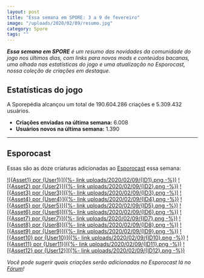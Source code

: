 ```yaml
---
layout: post
title: "Essa semana em SPORE: 3 a 9 de fevereiro"
image: "/uploads/2020/02/09/resumo.jpg"
category: Spore
tags: ""
---
```


_**Essa semana em SPORE** é um resumo das novidades da comunidade do jogo nos últimos dias, com links para novos mods e conteúdos bacanas, uma olhada nas estatísticas do jogo e uma atualização no Esporocast, nossa coleção de criações em destaque._

## Estatísticas do jogo

A Sporepédia alcançou um total de 190.604.286 criações e 5.309.432 usuários.

- **Criações enviadas na última semana:** 6.008
- **Usuários novos na última semana:** 1.390

***

## Esporocast

Essas são as doze criaturas adicionadas ao [Esporocast](http://www.spore.com/sporepedia#qry=ssc-501057576550) essa semana:

[![{Asset1} por {User1}]({%- link uploads/2020/02/09/{ID1}.png -%})](http://www.spore.com/sporepedia#qry=sast-{ID1}%3Assc-501057576550)
[![{Asset2} por {User2}]({%- link uploads/2020/02/09/{ID2}.png -%})](http://www.spore.com/sporepedia#qry=sast-{ID2}%3Assc-501057576550)
[![{Asset3} por {User3}]({%- link uploads/2020/02/09/{ID3}.png -%})](http://www.spore.com/sporepedia#qry=sast-{ID3}%3Assc-501057576550)
[![{Asset4} por {User4}]({%- link uploads/2020/02/09/{ID4}.png -%})](http://www.spore.com/sporepedia#qry=sast-{ID4}%3Assc-501057576550)
[![{Asset5} por {User5}]({%- link uploads/2020/02/09/{ID5}.png -%})](http://www.spore.com/sporepedia#qry=sast-{ID5}%3Assc-501057576550)
[![{Asset6} por {User6}]({%- link uploads/2020/02/09/{ID6}.png -%})](http://www.spore.com/sporepedia#qry=sast-{ID6}%3Assc-501057576550)
[![{Asset7} por {User7}]({%- link uploads/2020/02/09/{ID7}.png -%})](http://www.spore.com/sporepedia#qry=sast-{ID7}%3Assc-501057576550)
[![{Asset8} por {User8}]({%- link uploads/2020/02/09/{ID8}.png -%})](http://www.spore.com/sporepedia#qry=sast-{ID8}%3Assc-501057576550)
[![{Asset9} por {User9}]({%- link uploads/2020/02/09/{ID9}.png -%})](http://www.spore.com/sporepedia#qry=sast-{ID9}%3Assc-501057576550)
[![{Asset10} por {User10}]({%- link uploads/2020/02/09/{ID10}.png -%})](http://www.spore.com/sporepedia#qry=sast-{ID10}%3Assc-501057576550)
[![{Asset11} por {User11}]({%- link uploads/2020/02/09/{ID11}.png -%})](http://www.spore.com/sporepedia#qry=sast-{ID11}%3Assc-501057576550)
[![{Asset12} por {User12}]({%- link uploads/2020/02/09/{ID12}.png -%})](http://www.spore.com/sporepedia#qry=sast-{ID12}%3Assc-501057576550)

_Você pode sugerir quais criações serão adicionadas no Esporocast lá no [Fórum](https://forum.esporo.net/d/18-conheca-o-esporocast)!_

